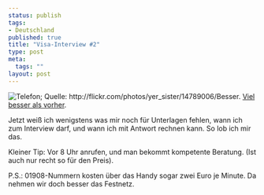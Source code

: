 ```yaml
--- 
status: publish
tags: 
- Deutschland
published: true
title: "Visa-Interview #2"
type: post
meta: 
  tags: ""
layout: post
---
```

<img src="http://photos9.flickr.com/14789006_9691eee333_t.jpg" alt="Telefon; Quelle: http://flickr.com/photos/yer_sister/14789006/" class="alignright" />Besser. <a href="http://fredericiana.de/archives/2005/05/23/visa-interview-1/">Viel besser als vorher</a>.

Jetzt weiß ich wenigstens was mir noch für Unterlagen fehlen, wann ich zum Interview darf, und wann ich mit Antwort rechnen kann. So lob ich mir das.

Kleiner Tip: Vor 8 Uhr anrufen, und man bekommt kompetente Beratung. (Ist auch nur recht so für den Preis).

P.S.: 01908-Nummern kosten über das Handy sogar zwei Euro je Minute. Da nehmen wir doch besser das Festnetz.
